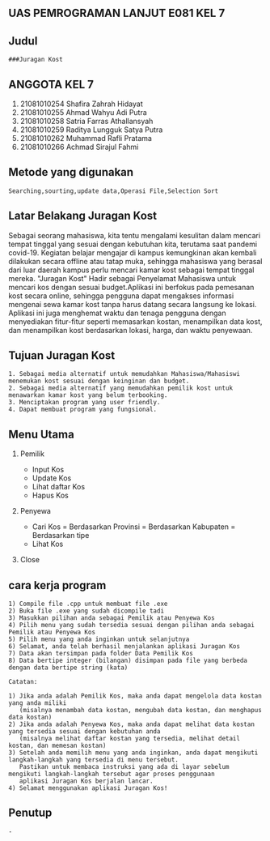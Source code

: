 ## UAS PEMROGRAMAN LANJUT E081 KEL 7

## Judul
```
###Juragan Kost
```
## ANGGOTA KEL 7
1. 21081010254 Shafira Zahrah Hidayat
2. 21081010255 Ahmad Wahyu Adi Putra
3. 21081010258 Satria Farras Athallansyah
4. 21081010259 Raditya Lungguk Satya Putra
5. 21081010262 Muhammad Rafli Pratama
6. 21081010266 Achmad Sirajul Fahmi

## Metode yang digunakan
```
Searching,sourting,update data,Operasi File,Selection Sort
```
## Latar Belakang Juragan Kost
Sebagai seorang mahasiswa, kita tentu mengalami kesulitan dalam mencari tempat tinggal yang sesuai dengan kebutuhan kita, 
terutama saat pandemi covid-19. Kegiatan belajar mengajar di kampus kemungkinan akan kembali dilakukan secara offline atau tatap muka, 
sehingga mahasiswa yang berasal dari luar daerah kampus perlu mencari kamar kost sebagai tempat tinggal mereka.
"Juragan Kost" Hadir sebagai Penyelamat Mahasiswa untuk mencari kos dengan sesuai budget.Aplikasi ini berfokus pada pemesanan kost secara online, 
sehingga pengguna dapat mengakses informasi mengenai sewa kamar kost tanpa harus datang secara langsung ke lokasi. 
Aplikasi ini juga menghemat waktu dan tenaga pengguna dengan menyediakan fitur-fitur seperti memasarkan kostan, menampilkan data kost,
dan menampilkan kost berdasarkan lokasi, harga, dan waktu penyewaan.

## Tujuan Juragan Kost
```
1. Sebagai media alternatif untuk memudahkan Mahasiswa/Mahasiswi menemukan kost sesuai dengan keinginan dan budget.
2. Sebagai media alternatif yang memudahkan pemilik kost untuk menawarkan kamar kost yang belum terbooking.
3. Menciptakan program yang user friendly.
4. Dapat membuat program yang fungsional.
```
## Menu Utama
1. Pemilik
     - Input Kos
     - Update Kos
     - Lihat daftar Kos
     - Hapus Kos

2. Penyewa
     - Cari Kos
        = Berdasarkan Provinsi
        = Berdasarkan Kabupaten
        = Berdasarkan tipe
     - Lihat Kos

3. Close

## cara kerja program
```
1) Compile file .cpp untuk membuat file .exe
2) Buka file .exe yang sudah dicompile tadi
3) Masukkan pilihan anda sebagai Pemilik atau Penyewa Kos
4) Pilih menu yang sudah tersedia sesuai dengan pilihan anda sebagai Pemilik atau Penyewa Kos
5) Pilih menu yang anda inginkan untuk selanjutnya
6) Selamat, anda telah berhasil menjalankan aplikasi Juragan Kos
7) Data akan tersimpan pada folder Data Pemilik Kos
8) Data bertipe integer (bilangan) disimpan pada file yang berbeda dengan data bertipe string (kata)

Catatan:

1) Jika anda adalah Pemilik Kos, maka anda dapat mengelola data kostan yang anda miliki 
   (misalnya menambah data kostan, mengubah data kostan, dan menghapus data kostan)
2) Jika anda adalah Penyewa Kos, maka anda dapat melihat data kostan yang tersedia sesuai dengan kebutuhan anda 
   (misalnya melihat daftar kostan yang tersedia, melihat detail kostan, dan memesan kostan)
3) Setelah anda memilih menu yang anda inginkan, anda dapat mengikuti langkah-langkah yang tersedia di menu tersebut. 
   Pastikan untuk membaca instruksi yang ada di layar sebelum mengikuti langkah-langkah tersebut agar proses penggunaan 
   aplikasi Juragan Kos berjalan lancar.
4) Selamat menggunakan aplikasi Juragan Kos!
```

## Penutup
```
-
```
